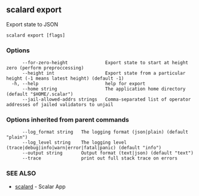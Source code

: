 ## scalard export

Export state to JSON

```
scalard export [flags]
```

### Options

```
      --for-zero-height              Export state to start at height zero (perform preproccessing)
      --height int                   Export state from a particular height (-1 means latest height) (default -1)
  -h, --help                         help for export
      --home string                  The application home directory (default "$HOME/.scalar")
      --jail-allowed-addrs strings   Comma-separated list of operator addresses of jailed validators to unjail
```

### Options inherited from parent commands

```
      --log_format string   The logging format (json|plain) (default "plain")
      --log_level string    The logging level (trace|debug|info|warn|error|fatal|panic) (default "info")
      --output string       Output format (text|json) (default "text")
      --trace               print out full stack trace on errors
```

### SEE ALSO

- [scalard](scalard.md) - Scalar App
